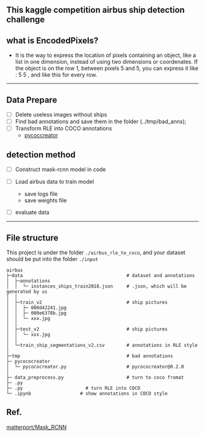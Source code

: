 ## This kaggle competition airbus ship detection challenge

## what is EncodedPixels?

* It is the way to express the location of pixels containing an object, like a list in one dimension, instead of using two dimensions or coordenates.
If the object is on the row 1, between pixels 5 and 5, you can express it like : 5 5 , and like this for every row.

-----------
## Data Prepare

- [ ] Delete useless images without ships
- [ ] Find bad annotations and save them in the folder (../tmp/bad_anns);
- [ ] Transform RLE into COCO annotations
    + [pycoccreator](https://github.com/waspinator/pycococreator "Title")

## detection method
- [ ] Construct mask-rcnn model in code
- [ ] Load airbus data to train model
  - save logs file
  - save weights file
- [ ] evaluate data




------------
## File structure

This project is under the folder `./airbus_rle_to_coco`, and your dataset should be put into the folder `./input`

    airbus
    ├─data                                      # dataset and annotations
    │  ├─annotations            		
    │  │  └─ instances_ships_train2018.json     # .json, which will be generated by us
    │  │
    │  ├─train_v2                               # ship pictures
    │  │  ├─ 000d42241.jpg
    │  │  ├─ 000e6378b.jpg
    │  │  └─ xxx.jpg
    │  │
    │  ├─test_v2                                # ship pictures
    │  │  └─ xxx.jpg
    │  │
    │  └─train_ship_segmentations_v2.csv        # annotations in RLE style
    │
    ├─tmp                                       # bad annotations
    ├─ pycococreator
    │  └─ pycococreator.py                      # pycococreator@0.2.0		
    │
    ├─ data_preprocess.py                       # turn to coco fromat
    ├─ .py
    ├─ .py                       # turn RLE into COCO
    └─ .ipynb                  # show annotations in COCO style 



## Ref.

[matterport/Mask_RCNN](https://github.com/matterport/Mask_RCNN "title")